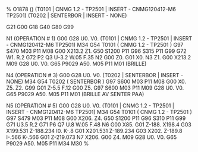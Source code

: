%
O1878 ()
(T0101  |  CNMG 1.2 - TP2501  | INSERT -  CNMG120412-M6 TP2501)
(T0202  |  SENTERBOR  | INSERT -  NONE)

G21 G00 G18
G40 G80 G99

N1
(OPERATION # 1)
G00 G28 U0. V0.
(T0101  |  CNMG 1.2 - TP2501  | INSERT -  CNMG120412-M6 TP2501)
M34
G54
T0101 ( CNMG 1.2 - TP2501 )
G97 S470 M03 P11
M08
G00 X213.2 Z1.
G50 S1200 P11
G96 S315 P11
G99
G72 W1. R.2
G72 P2 Q3 U-3.2 W.05 F.35
N2 G00 Z0.
G01 X0.
N3 Z1.
G00 X213.2
M09
G28 U0. V0.
G65 P9029 A50.
M05 P11
M01
(BRILLE)

N4
(OPERATION # 3)
G00 G28 U0. V0.
(T0202  |  SENTERBOR  | INSERT -  NONE)
M34
G54
T0202 ( SENTERBOR )
G97 S600 M03 P11
M08
G00 X0. Z5.
Z2.
G99 G01 Z-5.5 F.12
G00 Z5.
G97 S600 M03 P11
M09
G28 U0. V0.
G65 P9029 A50.
M05 P11
M01
(BRILLE AV SENTER PAA)

N5
(OPERATION # 5)
G00 G28 U0. V0.
(T0101  |  CNMG 1.2 - TP2501  | INSERT -  CNMG120412-M6 TP2501)
M34
G54
T0101 ( CNMG 1.2 - TP2501 )
G97 S479 M03 P11
M08
G00 X206. Z4.
G50 S1200 P11
G96 S310 P11
G99
G71 U3.5 R.2
G71 P6 Q7 U.8 W.05 F.48
N6 G00 X85.
G01 Z-188.
X198.4
G03 X199.531 Z-188.234 I0. K-.8
G01 X201.531 Z-189.234
G03 X202. Z-189.8 I-.566 K-.566
G01 Z-219.073
N7 X206.
G00 Z4.
M09
G28 U0. V0.
G65 P9029 A50.
M05 P11
M34
M30
%
